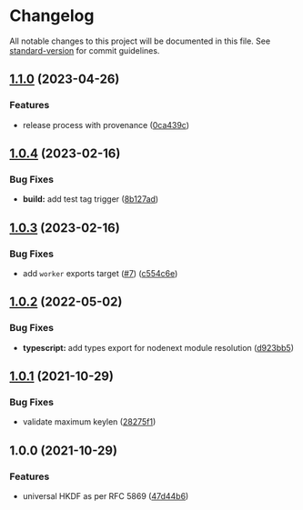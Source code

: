 # Changelog

All notable changes to this project will be documented in this file. See [standard-version](https://github.com/conventional-changelog/standard-version) for commit guidelines.

## [1.1.0](https://github.com/panva/hkdf/compare/v1.0.4...v1.1.0) (2023-04-26)


### Features

* release process with provenance ([0ca439c](https://github.com/panva/hkdf/commit/0ca439c9a431f6ec1337fdf73d4967ccc30cb6e9))

## [1.0.4](https://github.com/panva/hkdf/compare/v1.0.3...v1.0.4) (2023-02-16)


### Bug Fixes

* **build:** add test tag trigger ([8b127ad](https://github.com/panva/hkdf/commit/8b127ad8949f8e99efb91bdc32384864cc1bf070))

## [1.0.3](https://github.com/panva/hkdf/compare/v1.0.2...v1.0.3) (2023-02-16)


### Bug Fixes

* add `worker` exports target ([#7](https://github.com/panva/hkdf/issues/7)) ([c554c6e](https://github.com/panva/hkdf/commit/c554c6e39a0ab38e008a1366b16c201c0f9da278))

## [1.0.2](https://github.com/panva/hkdf/compare/v1.0.1...v1.0.2) (2022-05-02)


### Bug Fixes

* **typescript:** add types export for nodenext module resolution ([d923bb5](https://github.com/panva/hkdf/commit/d923bb5ed9a204f5ee4d9011c1f937e98bbad634))

## [1.0.1](https://github.com/panva/hkdf/compare/v1.0.0...v1.0.1) (2021-10-29)


### Bug Fixes

* validate maximum keylen ([28275f1](https://github.com/panva/hkdf/commit/28275f10595c05c6e65a9fd86aaaf7cc124a06a6))

## 1.0.0 (2021-10-29)


### Features

* universal HKDF as per RFC 5869 ([47d44b6](https://github.com/panva/hkdf/commit/47d44b65e2ad2939980e8784743fd2823fa4988d))
